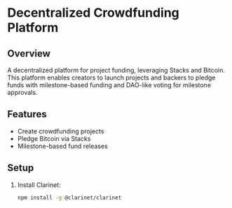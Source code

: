 # Decentralized Crowdfunding Platform

## Overview
A decentralized platform for project funding, leveraging Stacks and Bitcoin. This platform enables creators to launch projects and backers to pledge funds with milestone-based funding and DAO-like voting for milestone approvals.

## Features
- Create crowdfunding projects
- Pledge Bitcoin via Stacks
- Milestone-based fund releases

## Setup
1. Install Clarinet:
   ```bash
   npm install -g @clarinet/clarinet

